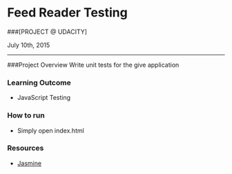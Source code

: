 # Feed Reader Testing

###[PROJECT @ UDACITY]

July 10th, 2015

-----------------

###Project Overview
Write unit tests for the give application

### Learning Outcome
* JavaScript Testing

### How to run

* Simply open index.html

### Resources
- [Jasmine](http://jasmine.github.io/2.2/introduction.html)